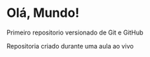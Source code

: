 # Olá, Mundo!
 Primeiro repositorio versionado de Git e GitHub

 Repositoria criado durante uma aula ao vivo
